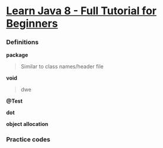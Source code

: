 # [Learn Java 8 - Full Tutorial for Beginners](https://www.youtube.com/watch?v=grEKMHGYyns)

### Definitions
**package**
>Similar to class names/header file

**void**
>dwe

**@Test**

**dot**

**object allocation**


### Practice codes

